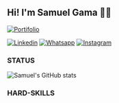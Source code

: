 ## Hi! I'm Samuel Gama 👋🏻

[![Portifolio](https://img.shields.io/website-up-down-green-red/http/monip.org.svg)](https://samuelfox30.github.io/)

[![Linkedin](https://img.shields.io/badge/LinkedIn-0077B5?style=for-the-badge&logo=linkedin&logoColor=white)](https://linkedin.com/in/samuel-raposo-072ab7266)
[![Whatsapp](https://img.shields.io/badge/WhatsApp-25D366?style=for-the-badge&logo=whatsapp&logoColor=white)](https://api.whatsapp.com/send/?phone=5527992297504&text&type=phone_number&app_absent=0)
[![Instagram](https://img.shields.io/badge/Instagram-E4405F?style=for-the-badge&logo=instagram&logoColor=white)](https://www.instagram.com/samuel.rgama?utm_source=qr)

### STATUS
![Samuel's GitHub stats](https://github-readme-stats.vercel.app/api?username=samuelfox30&show_icons=true&theme=tokyonight)

### HARD-SKILLS
